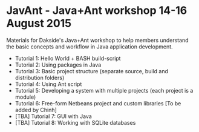 # JavAnt - Java+Ant workshop 14-16 August 2015

Materials for Dakside's Java+Ant workshop to help members understand the basic concepts and workflow in Java application development.

* Tutorial 1: Hello World + BASH build-script
* Tutorial 2: Using packages in Java
* Tutorial 3: Basic project structure (separate source, build and distribution folders)
* Tutorial 4: Using Ant script
* Tutorial 5: Developing a system with multiple projects (each project is a module)
* Tutorial 6: Free-form Netbeans project and custom libraries [To be added by Chinh]
* [TBA] Tutorial 7: GUI with Java
* [TBA] Tutorial 8: Working with SQLite databases
